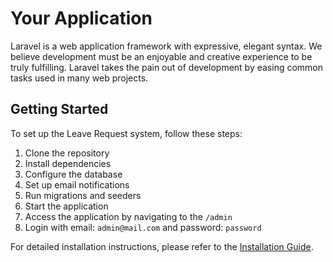 # Your Application

Laravel is a web application framework with expressive, elegant syntax. We believe development must be an enjoyable and creative experience to be truly fulfilling. Laravel takes the pain out of development by easing common tasks used in many web projects.

## Getting Started

To set up the Leave Request system, follow these steps:

1. Clone the repository
2. Install dependencies
3. Configure the database
4. Set up email notifications
5. Run migrations and seeders
6. Start the application
7. Access the application by navigating to the `/admin`
8. Login with email: `admin@mail.com` and password: `password`

For detailed installation instructions, please refer to the [Installation Guide](https://laravel.com/docs/11.x).
